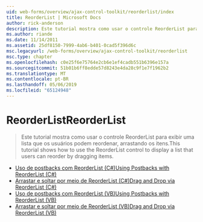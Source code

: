 ```yaml
---
uid: web-forms/overview/ajax-control-toolkit/reorderlist/index
title: ReorderList | Microsoft Docs
author: rick-anderson
description: Este tutorial mostra como usar o controle ReorderList para exibir uma lista que os usuários podem reordenar, arrastando os itens.
ms.author: riande
ms.date: 11/14/2011
ms.assetid: 25df8150-7999-4ab6-b401-0cad5f396d6c
msc.legacyurl: /web-forms/overview/ajax-control-toolkit/reorderlist
msc.type: chapter
ms.openlocfilehash: c0e25f6e75764e2cb6e1ef4cadb551b6396e157a
ms.sourcegitcommit: 51b01b6ff8edde57d8243e4da28c9f1e7f1962b2
ms.translationtype: MT
ms.contentlocale: pt-BR
ms.lasthandoff: 05/06/2019
ms.locfileid: "65124948"
---
```

# <a name="reorderlist"></a><span data-ttu-id="e1793-103">ReorderList</span><span class="sxs-lookup"><span data-stu-id="e1793-103">ReorderList</span></span>

> <span data-ttu-id="e1793-104">Este tutorial mostra como usar o controle ReorderList para exibir uma lista que os usuários podem reordenar, arrastando os itens.</span><span class="sxs-lookup"><span data-stu-id="e1793-104">This tutorial shows how to use the ReorderList control to display a list that users can reorder by dragging items.</span></span>

- [<span data-ttu-id="e1793-105">Uso de postbacks com ReorderList (C#)</span><span class="sxs-lookup"><span data-stu-id="e1793-105">Using Postbacks with ReorderList (C#)</span></span>](using-postbacks-with-reorderlist-cs.md)
- [<span data-ttu-id="e1793-106">Arrastar e soltar por meio de ReorderList (C#)</span><span class="sxs-lookup"><span data-stu-id="e1793-106">Drag and Drop via ReorderList (C#)</span></span>](drag-and-drop-via-reorderlist-cs.md)
- [<span data-ttu-id="e1793-107">Uso de postbacks com ReorderList (VB)</span><span class="sxs-lookup"><span data-stu-id="e1793-107">Using Postbacks with ReorderList (VB)</span></span>](using-postbacks-with-reorderlist-vb.md)
- [<span data-ttu-id="e1793-108">Arrastar e soltar por meio de ReorderList (VB)</span><span class="sxs-lookup"><span data-stu-id="e1793-108">Drag and Drop via ReorderList (VB)</span></span>](drag-and-drop-via-reorderlist-vb.md)
